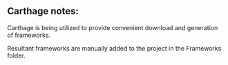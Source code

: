 ## Carthage notes:
Carthage is being utilized to provide convenient download and generation of frameworks.

Resultant frameworks are manually added to the project in the Frameworks folder.

